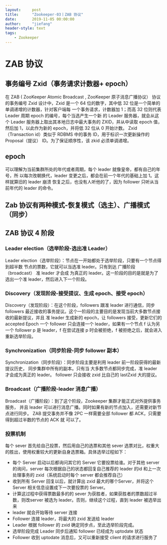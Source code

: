 ```yaml
---
layout:     post
title:      "Zookeeper-03丨ZAB 协议"
date:       2019-11-05 00:00:00
author:     "jiefang"
header-style: text
tags:
    - Zookeeper
---
```

# ZAB 协议
## 事务编号 Zxid（事务请求计数器+ epoch）
在 ZAB ( ZooKeeper Atomic Broadcast , ZooKeeper 原子消息广播协议） 协议的事务编号 Zxid 
设计中，Zxid 是一个 64 位的数字，其中低 32 位是一个简单的单调递增的计数器，针对客户端每
一个事务请求，计数器加 1；而高 32 位则代表 Leader 周期 epoch 的编号，每个当选产生一个新
的 Leader 服务器，就会从这个 Leader 服务器上取出其本地日志中最大事务的 ZXID，并从中读取
epoch 值，然后加 1，以此作为新的 epoch，并将低 32 位从 0 开始计数。
Zxid（Transaction id）类似于 RDBMS 中的事务 ID，用于标识一次更新操作的 Proposal（提议）
ID。为了保证顺序性，该 zkid 必须单调递增。
## epoch
可以理解为当前集群所处的年代或者周期，每个 leader 就像皇帝，都有自己的年号，所
以每次改朝换代，leader 变更之后，都会在前一个年代的基础上加 1。这样就算旧的 leader 崩溃
恢复之后，也没有人听他的了，因为 follower 只听从当前年代的 leader 的命令。

## Zab 协议有两种模式-恢复模式（选主）、广播模式（同步）

## ZAB 协议 4 阶段
### Leader election（选举阶段-选出准 Leader）
Leader election（选举阶段）：节点在一开始都处于选举阶段，只要有一个节点得到超半数
节点的票数，它就可以当选准 leader。只有到达 广播阶段（broadcast） 准 leader 才会成
为真正的 leader。这一阶段的目的是就是为了选出一个准 leader，然后进入下一个阶段。
### Discovery（发现阶段-接受提议、生成 epoch、接受 epoch）
Discovery（发现阶段）：在这个阶段，followers 跟准 leader 进行通信，同步 followers 
最近接收的事务提议。这个一阶段的主要目的是发现当前大多数节点接收的最新提议，并且
准 leader 生成新的 epoch，让 followers 接受，更新它们的 accepted Epoch
一个 follower 只会连接一个 leader，如果有一个节点 f 认为另一个 follower p 是 leader，f 
在尝试连接 p 时会被拒绝，f 被拒绝之后，就会进入重新选举阶段。
### Synchronization（同步阶段-同步 follower 副本）
Synchronization（同步阶段）：同步阶段主要是利用 leader 前一阶段获得的最新提议历史，
同步集群中所有的副本。只有当 大多数节点都同步完成，准 leader 才会成为真正的 leader。
follower 只会接收 zxid 比自己的 lastZxid 大的提议。
### Broadcast（广播阶段-leader 消息广播）
Broadcast（广播阶段）：到了这个阶段，Zookeeper 集群才能正式对外提供事务服务，
并且 leader 可以进行消息广播。同时如果有新的节点加入，还需要对新节点进行同步。
ZAB 提交事务并不像 2PC 一样需要全部 follower 都 ACK，只需要得到超过半数的节点的 ACK 就
可以了。

### 投票机制

每个 sever 首先给自己投票，然后用自己的选票和其他 sever 选票对比，权重大的胜出，使用权重较大的更新自身选票箱。具体选举过程如下：

- 每个 Server 启动以后都询问其它的 Server 它要投票给谁。对于其他 server 的询问，server 每次根据自己的状态都回复自己推荐的 leader 的id 和上一次处理事务的 zxid（系统启动时每个 server 都会推荐自己）
- 收到所有 Server 回复以后，就计算出 zxid 最大的哪个Server，并将这个 Server 相关信息设置成下一次要投票的 Server。
- 计算这过程中获得票数最多的的 sever 为获胜者，如果获胜者的票数超过半数，则改server 被选为 leader。否则，继续这个过程，直到 leader 被选举出来
- leader 就会开始等待 server 连接
- Follower 连接 leader，将最大的 zxid 发送给 leader
- Leader 根据 follower 的 zxid 确定同步点，至此选举阶段完成。
- 选举阶段完成 Leader 同步后通知 follower 已经成为 uptodate 状态
- Follower 收到 uptodate 消息后，又可以重新接受 client 的请求进行服务了